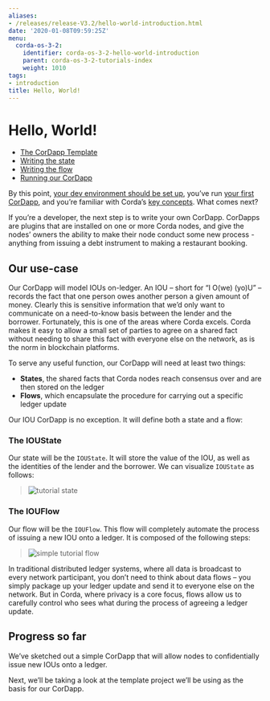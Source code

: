 ```yaml
---
aliases:
- /releases/release-V3.2/hello-world-introduction.html
date: '2020-01-08T09:59:25Z'
menu:
  corda-os-3-2:
    identifier: corda-os-3-2-hello-world-introduction
    parent: corda-os-3-2-tutorials-index
    weight: 1010
tags:
- introduction
title: Hello, World!
---
```



# Hello, World!



* [The CorDapp Template](hello-world-template.md)
* [Writing the state](hello-world-state.md)
* [Writing the flow](hello-world-flow.md)
* [Running our CorDapp](hello-world-running.md)



By this point, [your dev environment should be set up](getting-set-up.md), you’ve run
[your first CorDapp](tutorial-cordapp.md), and you’re familiar with Corda’s [key concepts](key-concepts.md). What
comes next?

If you’re a developer, the next step is to write your own CorDapp. CorDapps are plugins that are installed on one or
more Corda nodes, and give the nodes’ owners the ability to make their node conduct some new process - anything from
issuing a debt instrument to making a restaurant booking.


## Our use-case

Our CorDapp will model IOUs on-ledger. An IOU – short for “I O(we) (yo)U” – records the fact that one person owes
another person a given amount of money. Clearly this is sensitive information that we’d only want to communicate on
a need-to-know basis between the lender and the borrower. Fortunately, this is one of the areas where Corda excels.
Corda makes it easy to allow a small set of parties to agree on a shared fact without needing to share this fact with
everyone else on the network, as is the norm in blockchain platforms.

To serve any useful function, our CorDapp will need at least two things:


* **States**, the shared facts that Corda nodes reach consensus over and are then stored on the ledger
* **Flows**, which encapsulate the procedure for carrying out a specific ledger update

Our IOU CorDapp is no exception. It will define both a state and a flow:


### The IOUState

Our state will be the `IOUState`. It will store the value of the IOU, as well as the identities of the lender and the
borrower. We can visualize `IOUState` as follows:

> 
> ![tutorial state](/en/images/tutorial-state.png "tutorial state")


### The IOUFlow

Our flow will be the `IOUFlow`. This flow will completely automate the process of issuing a new IOU onto a ledger. It
is composed of the following steps:

> 
> ![simple tutorial flow](/en/images/simple-tutorial-flow.png "simple tutorial flow")

In traditional distributed ledger systems, where all data is broadcast to every network participant, you don’t need to
think about data flows – you simply package up your ledger update and send it to everyone else on the network. But in
Corda, where privacy is a core focus, flows allow us to carefully control who sees what during the process of
agreeing a ledger update.


## Progress so far

We’ve sketched out a simple CorDapp that will allow nodes to confidentially issue new IOUs onto a ledger.

Next, we’ll be taking a look at the template project we’ll be using as the basis for our CorDapp.

